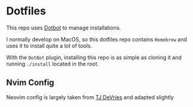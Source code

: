 # Dotfiles

This repo uses [Dotbot](https://github.com/anishathalye/dotbot) to manage installations.

I normally develop on MacOS, so this dotfiles repo contains `Homebrew`
and uses it to install quite a lot of tools.

With the `DotBot` plugin, installing this repo is as simple as cloning it and running `./install` located in the root.

## Nvim Config

Neovim config is largely taken from [TJ DeVries](https://github.com/tjdevries/config_manager) and adapted slightly
